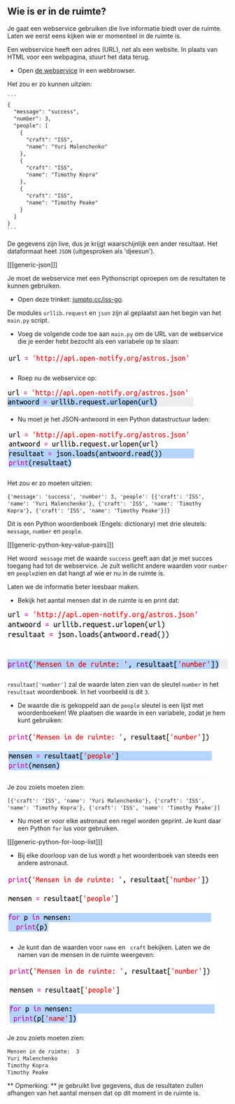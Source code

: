 ## Wie is er in de ruimte?

Je gaat een webservice gebruiken die live informatie biedt over de ruimte. Laten we eerst eens kijken wie er momenteel in de ruimte is.

Een webservice heeft een adres (URL), net als een website. In plaats van HTML voor een webpagina, stuurt het data terug.

+ Open <a href="http://api.open-notify.org/astros.json" target="_blank">de webservice</a> in een webbrowser.

Het zou er zo kunnen uitzien:

    ```
    {
      "message": "success",
      "number": 3,
      "people": [
        {
          "craft": "ISS",
          "name": "Yuri Malenchenko"
        },
        {
          "craft": "ISS",
          "name": "Timothy Kopra"
        },
        {
          "craft": "ISS",
          "name": "Timothy Peake"
        }
      ]
    }
    ```
    

De gegevens zijn live, dus je krijgt waarschijnlijk een ander resultaat. Het dataformaat heet ` JSON ` (uitgesproken als 'djeesun').

[[[generic-json]]]

Je moet de webservice met een Pythonscript oproepen om de resultaten te kunnen gebruiken.

+ Open deze trinket: <a href="http://jumpto.cc/iss-go" target="_blank">jumpto.cc/iss-go</a>.

De modules `urllib.request` en `json` zijn al geplaatst aan het begin van het `main.py` script.

+ Voeg de volgende code toe aan ` main.py ` om de URL van de webservice die je eerder hebt bezocht als een variabele op te slaan:

![screenshot](images/iss-url.png)

+ Roep nu de webservice op:

![screenshot](images/iss-request.png)

+ Nu moet je het JSON-antwoord in een Python datastructuur laden:

![screenshot](images/iss-result.png)

Het zou er zo moeten uitzien:

    {'message': 'success', 'number': 3, 'people': [{'craft': 'ISS', 'name': 'Yuri Malenchenko'}, {'craft': 'ISS', 'name': 'Timothy Kopra'}, {'craft': 'ISS', 'name': 'Timothy Peake'}]}
    

Dit is een Python woordenboek (Engels: dictionary) met drie sleutels: `message`, `number` en `people`.

[[[generic-python-key-value-pairs]]]

Het woord` message` met de waarde ` success ` geeft aan dat je met succes toegang had tot de webservice. Je zult wellicht andere waarden voor ` number ` en ` people `zien en dat hangt af wie er nu in de ruimte is.

Laten we de informatie beter leesbaar maken.

+ Bekijk het aantal mensen dat in de ruimte is en print dat:

![screenshot](images/iss-number.png)

`resultaat['number']` zal de waarde laten zien van de sleutel `number` in het `resultaat` woordenboek. In het voorbeeld is dit ` 3 `.

+ De waarde die is gekoppeld aan de ` people ` sleutel is een lijst met woordenboeken! We plaatsen die waarde in een variabele, zodat je hem kunt gebruiken:

![screenshot](images/iss-people.png)

Je zou zoiets moeten zien:

    [{'craft': 'ISS', 'name': 'Yuri Malenchenko'}, {'craft': 'ISS', 'name': 'Timothy Kopra'}, {'craft': 'ISS', 'name': 'Timothy Peake'}]
    

+ Nu moet er voor elke astronaut een regel worden geprint. Je kunt daar een Python `for` lus voor gebruiken.

[[[generic-python-for-loop-list]]]

+ Bij elke doorloop van de lus wordt `p` het woordenboek van steeds een andere astronaut.

![screenshot](images/iss-people-1a.png)

+ Je kunt dan de waarden voor `name` en ` craft` bekijken. Laten we de namen van de mensen in de ruimte weergeven:

![screenshot](images/iss-people-2.png)

Je zou zoiets moeten zien:

    Mensen in de ruimte:  3
    Yuri Malenchenko
    Timothy Kopra
    Timothy Peake
    

** Opmerking: ** je gebruikt live gegevens, dus de resultaten zullen afhangen van het aantal mensen dat op dit moment in de ruimte is.